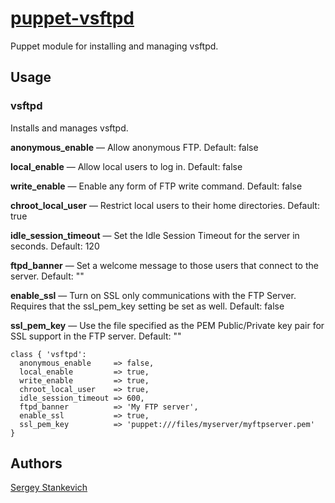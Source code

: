 [puppet-vsftpd](https://github.com/stankevich/puppet-vsftpd)
======

Puppet module for installing and managing vsftpd.

## Usage

### vsftpd

Installs and manages vsftpd.

**anonymous_enable** — Allow anonymous FTP. Default: false

**local_enable** — Allow local users to log in. Default: false

**write_enable** — Enable any form of FTP write command. Default: false

**chroot_local_user** — Restrict local users to their home directories. Default: true

**idle_session_timeout** — Set the Idle Session Timeout for the server in seconds. Default: 120

**ftpd_banner** — Set a welcome message to those users that connect to the server. Default: ""

**enable_ssl** — Turn on SSL only communications with the FTP Server. Requires that the ssl_pem_key setting be set as well. Default: false

**ssl_pem_key** — Use the file specified as the PEM Public/Private key pair for SSL support in the FTP server. Default: ""

	class { 'vsftpd':
	  anonymous_enable     => false,
	  local_enable         => true,
	  write_enable         => true,
	  chroot_local_user    => true,
	  idle_session_timeout => 600,
	  ftpd_banner          => 'My FTP server',
	  enable_ssl           => true,
	  ssl_pem_key          => 'puppet:///files/myserver/myftpserver.pem'
	}

## Authors

[Sergey Stankevich](https://github.com/stankevich)
